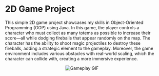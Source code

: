 # 2D Game Project

This simple 2D game project showcases my skills in Object-Oriented Programming (OOP) using Java. In this game, the player controls a character who must collect as many totems as possible to increase their score—all while dodging fireballs that appear randomly on the map. The character has the ability to shoot magic projectiles to destroy these fireballs, adding a strategic element to the gameplay. Moreover, the game environment includes various obstacles with real-world scaling, which the character can collide with, creating a more immersive experience.


<p align="center">
  <img src="https://edgomezg.github.io/assets/img/game/gameplay.gif" alt="Gameplay GIF">
</p>

